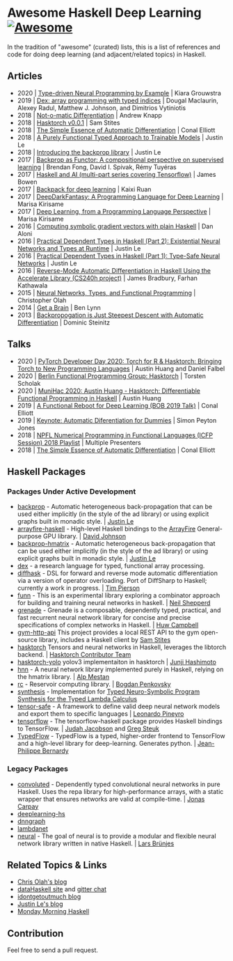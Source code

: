# Awesome Haskell Deep Learning [![Awesome](https://cdn.rawgit.com/sindresorhus/awesome/d7305f38d29fed78fa85652e3a63e154dd8e8829/media/badge.svg)](https://github.com/avctrh/awesome-haskell-deep-learning)

In the tradition of "awesome" (curated) lists, this is a list of references and code for doing deep learning (and adjacent/related topics) in Haskell.

## Articles

- 2020 | [Type-driven Neural Programming by Example](https://arxiv.org/abs/2008.12613) | Kiara Grouwstra
- 2019 | [Dex: array programming with typed indices](https://openreview.net/pdf?id=rJxd7vsWPS) | Dougal Maclaurin, Alexey Radul, Matthew J. Johnson, and Dimitrios Vytiniotis
- 2018 | [Not-o-matic Differentiation](https://ajknapp.github.io/2018/08/14/notomatic-differentiation.html) | Andrew Knapp
- 2018 | [Hasktorch v0.0.1](https://medium.com/@stites/hasktorch-v0-0-1-28d9ab270f3f) | Sam Stites
- 2018 | [The Simple Essence of Automatic Differentiation](http://conal.net/papers/essence-of-ad/essence-of-ad-icfp.pdf) | Conal Elliott
- 2018 | [A Purely Functional Typed Approach to Trainable Models](https://blog.jle.im/entry/purely-functional-typed-models-1.html) | Justin Le
- 2018 | [Introducing the backprop library](https://blog.jle.im/entry/introducing-the-backprop-library.html) | Justin Le
- 2017 | [Backprop as Functor: A compositional perspective on supervised learning](https://arxiv.org/abs/1711.10455) | Brendan Fong, David I. Spivak, Rémy Tuyéras
- 2017 | [Haskell and AI (multi-part series covering Tensorflow)](https://mmhaskell.com/haskell-ai/) | James Bowen
- 2017 | [Backpack for deep learning](http://blog.ezyang.com/2017/08/backpack-for-deep-learning/) | Kaixi Ruan
- 2017 | [DeepDarkFantasy: A Programming Language for Deep Learning](https://github.com/ThoughtWorksInc/DeepDarkFantasy) | Marisa Kirisame
- 2017 | [Deep Learning, from a Programming Language Perspective](https://marisa.moe/2017/DLPL/) | Marisa Kirisame
- 2016 | [Computing symbolic gradient vectors with plain Haskell](http://blog.aloni.org/posts/symbolic-gradients-with-plain-haskell/) | Dan Aloni
- 2016 | [Practical Dependent Types in Haskell (Part 2): Existential Neural Networks and Types at Runtime](https://blog.jle.im/) | Justin Le
- 2016 | [Practical Dependent Types in Haskell (Part 1): Type-Safe Neural Networks](https://blog.jle.im/entry/practical-dependent-types-in-haskell-1.html) | Justin Le
- 2016 | [Reverse-Mode Automatic Differentiation in Haskell Using the Accelerate Library (CS240h project)](http://www.scs.stanford.edu/16wi-cs240h/projects/bradbury_kathawala.pdf) | James Bradbury, Farhan Kathawala
- 2015 | [Neural Networks, Types, and Functional Programming](http://colah.github.io/posts/2015-09-NN-Types-FP/) | Christopher Olah
- 2014 | [Get a Brain](https://crypto.stanford.edu/~blynn/haskell/brain.html) | Ben Lynn
- 2013 | [Backpropogation is Just Steepest Descent with Automatic Differentiation](https://idontgetoutmuch.wordpress.com/2013/10/13/backpropogation-is-just-steepest-descent-with-automatic-differentiation-2/) | Dominic Steinitz

## Talks

- 2020 | [PyTorch Developer Day 2020: Torch for R & Hasktorch: Bringing Torch to New Programming Languages](https://www.youtube.com/watch?v=ZnYa99QoznE) | Austin Huang and Daniel Falbel
- 2020 | [Berlin Functional Programming Group: Hasktorch](https://www.youtube.com/watch?v=ZnYa99QoznE) | Torsten Scholak
- 2020 | [MuniHac 2020: Austin Huang - Hasktorch: Differentiable Functional Programming in Haskell](https://www.youtube.com/watch?v=Qu6RIO02m1U) | Austin Huang
- 2019 | [A Functional Reboot for Deep Learning (BOB 2019 Talk)](https://github.com/conal/talk-2018-deep-learning-rebooted) | Conal Elliott
- 2019 | [Keynote: Automatic Diferentiation for Dummies](https://www.youtube.com/watch?v=FtnkqIsfNQc) | Simon Peyton Jones
- 2018 | [NPFL Numerical Programming in Functional Languages (ICFP Session) 2018 Playlist](https://www.youtube.com/watch?v=0SUvyhbFjeg&list=PLnqUlCo055hWb33k7lJ16TZpG6ZYTOmWj) | Multiple Presenters
- 2018 | [The Simple Essence of Automatic Differentiation](https://www.youtube.com/watch?v=ne99laPUxN4) | Conal Elliott

## Haskell Packages

### Packages Under Active Development

- [backprop](http://hackage.haskell.org/package/backprop) - Automatic heterogeneous back-propagation that can be used either implicitly (in the style of the ad library) or using explicit graphs built in monadic style. | [Justin Le](https://github.com/mstksg) 
- [arrayfire-haskell](http://hackage.haskell.org/package/arrayfire) - High-level Haskell bindings to the [ArrayFire](https://github.com/arrayfire/arrayfire) General-purpose GPU library. | [David Johnson](https://github.com/dmjio) 
- [backprop-hmatrix](http://hackage.haskell.org/package/backprop) - Automatic heterogeneous back-propagation that can be used either implicitly (in the style of the ad library) or using explicit graphs built in monadic style. | [Justin Le](https://github.com/mstksg)
- [dex](https://github.com/google-research/dex-lang) - a research language for typed, functional array processing.
- [diffhask](https://github.com/o1lo01ol1o/diffhask) - DSL for forward and reverse mode automatic differentiation via a version of operator overloading. Port of DiffSharp to Haskell; currently a work in progress. | [Tim Pierson](https://github.com/o1lo01ol1o)
- [funn](https://github.com/nshepperd/funn) - This is an experimental library exploring a combinator approach for building and training neural networks in haskell. | [Neil Shepperd](https://github.com/nshepperd)
- [grenade](https://github.com/HuwCampbell/grenade) - Grenade is a composable, dependently typed, practical, and fast recurrent neural network library for concise and precise specifications of complex networks in Haskell. | [Huw Campbell](https://github.com/HuwCampbell)
- [gym-http-api](https://github.com/openai/gym-http-api) This project provides a local REST API to the gym open-source library, includes a Haskell client by [Sam Stites](https://github.com/stites)
- [hasktorch](https://github.com/hasktorch/hasktorch) Tensors and neural networks in Haskell, leverages the libtorch backend. | [Hasktorch Contributor Team](https://github.com/hasktorch/hasktorch/graphs/contributors)
- [hasktorch-yolo](https://github.com/junjihashimoto/hasktorch-yolo) yolov3 implementaiton in hasktorch | [Junji Hashimoto](https://github.com/junjihashimoto)
- [hnn](http://hackage.haskell.org/package/hnn) - A neural network library implemented purely in Haskell, relying on the hmatrix library. | [Alp Mestan](https://github.com/alpmestan)
- [rc](http://hackage.haskell.org/package/rc) - Reservoir computing library. | [Bogdan Penkovsky](https://github.com/masterdezign)
- [synthesis](https://gitlab.com/tycho01/hasktorch/tree/synthesis/synthesis/) - Implementation for [Typed Neuro-Symbolic Program Synthesis for the Typed Lambda Calculus](https://arxiv.org/abs/2008.12613)
- [tensor-safe](https://github.com/leopiney/tensor-safe) - A framework to define valid deep neural network models and export them to specific languages | [Leonardo Pineyro](https://github.com/leopiney)
- [tensorflow](https://github.com/tensorflow/haskell) - The tensorflow-haskell package provides Haskell bindings to TensorFlow. | [Judah Jacobson](https://github.com/judah) and [Greg Steuk](https://github.com/blackgnezdo)
- [TypedFlow](https://github.com/GU-CLASP/TypedFlow) - TypedFlow is a typed, higher-order frontend to TensorFlow and a high-level library for deep-learning. Generates python. | [Jean-Philippe Bernardy](https://github.com/jyp)

### Legacy Packages

- [convoluted](https://github.com/jonascarpay/convoluted) - Dependently typed convolutional neural networks in pure Haskell. Uses the repa library for high-performance arrays, with a static wrapper that ensures networks are valid at compile-time. | [Jonas Carpay](https://github.com/jonascarpay)
- [deeplearning-hs](https://hackage.haskell.org/package/deeplearning-hs)
- [dnngraph](https://github.com/ajtulloch/dnngraph)
- [lambdanet](https://hackage.haskell.org/package/LambdaNet)
- [neural](http://hackage.haskell.org/package/neural) - The goal of neural is to provide a modular and flexible neural network library written in native Haskell. | [Lars Brünjes](https://github.com/brunjlar)

## Related Topics & Links

- [Chris Olah's blog](http://colah.github.io/archive.html)
- [dataHaskell site](http://www.datahaskell.org/) and [gitter chat](https://gitter.im/dataHaskell/Lobby)
- [idontgetoutmuch blog](https://idontgetoutmuch.wordpress.com/)
- [Justin Le's blog](https://blog.jle.im/)
- [Monday Morning Haskell](https://mmhaskell.com/)

## Contribution

Feel free to send a pull request.
